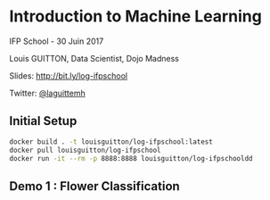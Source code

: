 # Introduction to Machine Learning
IFP School - 30 Juin 2017


Louis GUITTON, 
Data Scientist, Dojo Madness

Slides: http://bit.ly/log-ifpschool 

Twitter: [@laguittemh](https://twitter.com/LaGuitteMH) 

## Initial Setup
```bash
docker build . -t louisguitton/log-ifpschool:latest
docker pull louisguitton/log-ifpschool
docker run -it --rm -p 8888:8888 louisguitton/log-ifpschooldd
```

## Demo 1 : Flower Classification

```bash
``` 